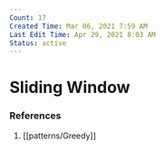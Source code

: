 ```yaml
---
Count: 17
Created Time: Mar 06, 2021 7:59 AM
Last Edit Time: Apr 29, 2021 8:03 AM
Status: active
---
```


# Sliding Window



### References
1. [[patterns/Greedy]]